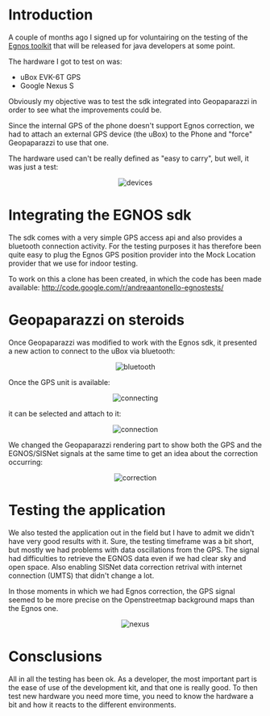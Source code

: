 # Introduction #

A couple of months ago I signed up for voluntairing on the testing of the [Egnos toolkit](http://egnos-portal.gsa.europa.eu/) that will be released for java developers at some point.


The hardware I got to test on was:

  * uBox EVK-6T GPS
  * Google Nexus S

Obviously my objective was to test the sdk integrated into Geopaparazzi in order to see what the improvements could be.

Since the internal GPS of the phone doesn't support Egnos correction, we had to attach an external GPS device (the uBox) to the Phone and "force" Geopaparazzi to use that one.

The hardware used can't be really defined as "easy to carry", but well, it was just a test:

<p align='center'><img src='http://wiki.geopaparazzi.googlecode.com/hg/egnos/devices.jpg' alt='devices' /></p>


# Integrating the EGNOS sdk #

The sdk comes with a very simple GPS access api and also provides a bluetooth connection activity. For the testing purposes it has therefore been quite easy to plug the Egnos GPS position provider into the Mock Location provider that we use for indoor testing.

To work on this a clone has been created, in which the code has been made available: http://code.google.com/r/andreaantonello-egnostests/

# Geopaparazzi on steroids #

Once Geopaparazzi was modified to work with the Egnos sdk, it presented a new action to connect to the uBox via bluetooth:

<p align='center'><img src='http://wiki.geopaparazzi.googlecode.com/hg/egnos/01_main_menu_attach_egnos.png' alt='bluetooth' /></p>

Once the GPS unit is available:

<p align='center'><img src='http://wiki.geopaparazzi.googlecode.com/hg/egnos/02_connecting.png' alt='connecting' /></p>

it can be selected and attach to it:

<p align='center'><img src='http://wiki.geopaparazzi.googlecode.com/hg/egnos/03_connected.png' alt='connection' /></p>

We changed the Geopaparazzi rendering part to show both the GPS and the EGNOS/SISNet signals at the same time to get an idea about the correction occurring:

<p align='center'><img src='http://wiki.geopaparazzi.googlecode.com/hg/egnos/04_egnos_correction.png' alt='correction' /></p>


# Testing the application #

We also tested the application out in the field but I have to admit we didn't have very good results with it. Sure, the testing timeframe was a bit short, but mostly we had problems with data oscillations from the GPS. The signal had difficulties to retrieve the EGNOS data even if we had clear sky and open space. Also enabling SISNet data correction retrival with internet connection (UMTS) that didn't change a lot.

In those moments in which we had Egnos correction, the GPS signal seemed to be more precise on the Openstreetmap background maps than the Egnos one.

<p align='center'><img src='http://wiki.geopaparazzi.googlecode.com/hg/egnos/nexus.jpg' alt='nexus' /></p>

# Consclusions #

All in all the testing has been ok. As a developer, the most important part is the ease of use of the development kit, and that one is really good. To then test new hardware you need more time, you need to know the hardware a bit and how it reacts to the different environments.







